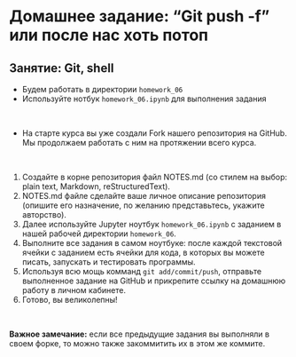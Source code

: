 # Домашнее задание: “Git push -f” или после нас хоть потоп
## Занятие: Git, shell

* Будем работать в директории `homework_06`
* Используйте нотбук `homework_06.ipynb` для выполнения задания

<br>

* На старте курса вы уже создали Fork нашего репозитория на GitHub. Мы продолжаем работать с ним на протяжении всего курса. 

<br>

1. Создайте в корне репозитория файл NOTES.md (со стилем на выбор: plain text, Markdown, reStructuredText).
2. NOTES.md файле сделайте ваше личное описание репозитория (опишите его назначение, по желанию представьтесь, укажите авторство).
3. Далее используйте Jupyter ноутбук `homework_06.ipynb` с заданием в нашей рабочей директории `homework_06`.
4. Выполните все задания в самом ноутбуке: после каждой текстовой ячейки с заданием есть ячейки для кода, в которых вы можете писать, запускать и тестировать программы.
5. Используя всю мощь комманд `git add/commit/push`, отправьте выполненное задание на GitHub и прикрепите ссылку на домашнюю работу в личном кабинете.
6. Готово, вы великолепны!

<br>

**Важное замечание:** если все предыдущие задания вы выполняли в своем форке, то можно также закоммитить их в этом же коммите.